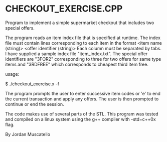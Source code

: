 CHECKOUT_EXERCISE.CPP
=====================

Program to implement a simple supermarket checkout that includes two special offers.

The program reads an item index file that is specified at runtime. The index file must contain lines corresponding to each item in the format
<integer item code>     <item name (string)>    <item price>    <offer identifier (string)>
Each column must be separated by tabs.
I have supplied a sample index file "item_index.txt". The special offer identifiers are "3FOR2" corresponding to three for two offers for same type items and "3RDFREE" which corresponds to cheapest third item free.

usage:

$ ./checkout_exercise.x -f <path-to-index-file>

The program prompts the user to enter successive item codes or 'e' to end the current transaction and apply any offers. The user is then prompted to continue or end the session.

The code makes use of several parts of the STL. This program was tested and compiled on a linux system using the g++ compiler with -std=c++0x flag.


By Jordan Muscatello
